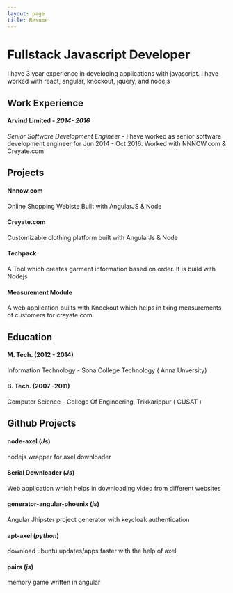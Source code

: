 ```yaml
---
layout: page
title: Resume
---
```


# Fullstack Javascript Developer

I have 3 year experience in developing applications with javascript. I have worked with react, angular, knockout, jquery, and nodejs

## Work Experience



#### Arvind Limited -  *2014- 2016*

*Senior Software Development Engineer* - I have worked as senior software development engineer for Jun 2014 - Oct 2016. Worked with NNNOW.com & Creyate.com



##  Projects

#### Nnnow.com

Online Shopping Webiste Built with AngularJS & Node

#### Creyate.com

Customizable clothing platform built with AngularJs & Node

#### Techpack

A Tool which creates garment information based on order. It is build with Nodejs

#### Measurement Module

A web application builts with Knockout which helps in tking measurements of customers for creyate.com



## Education

#### M. Tech. (2012 - 2014)

Information Technology - Sona College Technology ( Anna Unversity)

#### B. Tech. (2007 -2011)

Computer Science - College Of Engineering, Trikkarippur ( CUSAT )



## Github Projects

#### node-axel (*Js*)

nodejs wrapper for axel downloader



#### Serial Downloader (*Js*)

Web application which helps in downloading video from different websites



#### generator-angular-phoenix (*js*)

Angular Jhipster project generator with keycloak authentication



#### apt-axel (*python*)

download ubuntu updates/apps faster with the help of axel



#### pairs (*js*)

memory game written in angular